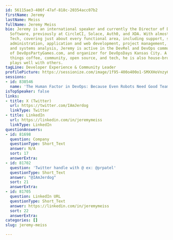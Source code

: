 ```yaml
---
id: 56115ae3-406f-47af-818c-20354acc07b2
firstName: Jeremy
lastName: Meiss
fullName: Jeremy Meiss
bio: Jeremy is an international speaker and currently the Director of DevRel at OneStream
  Software, previously at CircleCI, Solace, Auth0, and XDA. With almost 30 years in
  Tech, covering just about every functional area, including support, system and database
  administration, application and web development, project management, program management,
  and systems analysis, Jeremy is active in the DevRel and DevOps communities, a co-creator
  of DevOpsPartyGames.com, and organizer for DevOpsDays Kansas City. A lover of all
  things coffee, community, open source, and tech, he is also house-broken, and (generally)
  plays well with others.
tagLine: Developer Experience & Community Leader
profilePicture: https://sessionize.com/image/1f95-400o400o1-SMXXHoVnzy6h19Y4Cu54Ec.png
sessions:
- id: 838546
  name: 'The Human Factor in DevOps: Because Even Robots Need Good Teammates (Almost)'
isTopSpeaker: false
links:
- title: X (Twitter)
  url: https://twitter.com/IAmJerdog
  linkType: Twitter
- title: LinkedIn
  url: https://linkedin.com/in/jeremymeiss
  linkType: LinkedIn
questionAnswers:
- id: 81698
  question: Company
  questionType: Short_Text
  answer: N/A
  sort: 17
  answerExtra:
- id: 81702
  question: 'Twitter handle with @ ex: @prpatel'
  questionType: Short_Text
  answer: "@IAmJerdog"
  sort: 21
  answerExtra:
- id: 81705
  question: LinkedIn URL
  questionType: Short_Text
  answer: https://linkedin.com/in/jeremymeiss
  sort: 22
  answerExtra:
categories: []
slug: jeremy-meiss

---
```

